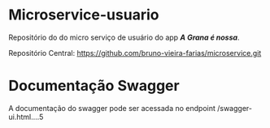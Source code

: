 # Microservice-usuario
Repositório do do micro serviço de usuário do app ***A Grana é nossa***.

Repositório Central: https://github.com/bruno-vieira-farias/microservice.git

# Documentação Swagger
A documentação do swagger pode ser acessada no endpoint /swagger-ui.html....5
